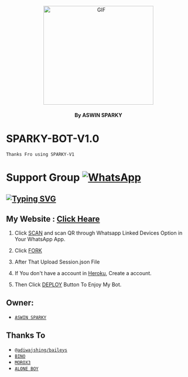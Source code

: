 <div align="center">

  <p align="center">

<img src="https://i.imgur.com/0kCevVf.jpeg" alt="GIF" width="300" height="270"/>

</p>

</div>

#### <p align="center">By ASWIN SPARKY </br> 

# SPARKY-BOT-V1.0

   ```Thanks Fro using SPARKY-V1```
   
# Support Group <a href="https://chat.whatsapp.com/JTUrdnOziKD44ScoBoggmh"><img alt="WhatsApp" src="https://img.shields.io/badge/-Whatsapp%20Group-lightgreen?style=for-the-badge&logo=whatsapp&logoColor=White"/></a>

## [![Typing SVG](https://readme-typing-svg.herokuapp.com?font=Rockstar-ExtraBold&color=F33A6A&lines=WELCOME+TO+SPARKY+V1+WA+BOT.;CREATED+BY+Aswin+Sparky;BEST+MULTIDEVICE+WA+BOT;THANKS+FOR+VISITING+MY+GIT)](https://git.io/typing-svg)

 </a>

</p>

 ## My Website : [Click Heare](https://sparkymodswa.blogspot.com)

1. Click [SCAN](https://astro-qr.astromdqr.repl.co/) and scan QR through Whatsapp Linked Devices Option in Your WhatsApp App.

2. Click [FORK](https://github.com/vihangayt0/Astro-MD/fork)

2. After That Upload Session.json File

3. If You don't have a account in [Heroku](https://signup.heroku.com/), Create a account.

5. Then Click [DEPLOY](https://heroku.com/deploy) Button To Enjoy My Bot.


## Owner:
* [`ASWIN SPARKY`](https://github.com/Sparkymon777)

## Thanks To
* [`@adiwajshing/baileys`](https://github.com/adiwajshing/baileys)
* [`BINO`](https://github.com/Sparky-King)
* [`MOROX3`](https://github.com/morohhx)
* [`ALONE BOY`](https://github.com/Aloneboy4456)
